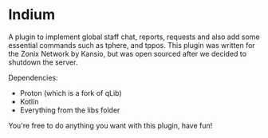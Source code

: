 # Indium

A plugin to implement global staff chat, reports, requests and also add some essential commands such as tphere, and tppos. 
This plugin was written for the Zonix Network by Kansio, but was open sourced after we decided to shutdown the server.

Dependencies:
- Proton (which is a fork of qLib)
- Kotlin
- Everything from the libs folder

You're free to do anything you want with this plugin, have fun!
